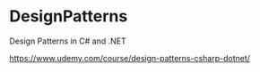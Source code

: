 # DesignPatterns
Design Patterns in C# and .NET

https://www.udemy.com/course/design-patterns-csharp-dotnet/
